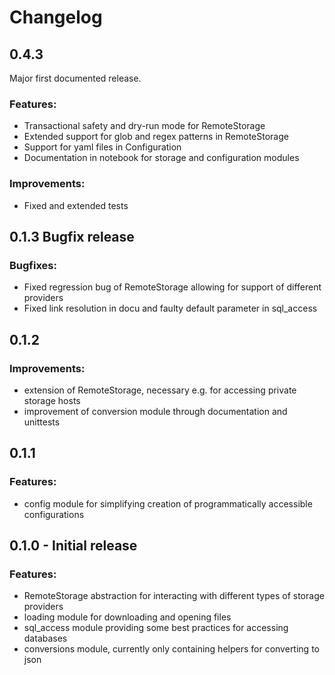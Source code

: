 # Changelog
## 0.4.3
Major first documented release.

### Features:
- Transactional safety and dry-run mode for RemoteStorage
- Extended support for glob and regex patterns in RemoteStorage
- Support for yaml files in Configuration
- Documentation in notebook for storage and configuration modules

### Improvements:
- Fixed and extended tests

## 0.1.3 Bugfix release

### Bugfixes:
- Fixed regression bug of RemoteStorage allowing for support of different providers
- Fixed link resolution in docu and faulty default parameter in sql_access

## 0.1.2

### Improvements:
- extension of RemoteStorage, necessary e.g. for accessing private storage hosts
- improvement of conversion module through documentation and unittests


## 0.1.1

### Features:
- config module for simplifying creation of programmatically accessible configurations


## 0.1.0 - Initial release

### Features:

- RemoteStorage abstraction for interacting with different types of storage providers
- loading module for downloading and opening files
- sql_access module providing some best practices for accessing databases
- conversions module, currently only containing helpers for converting to json


